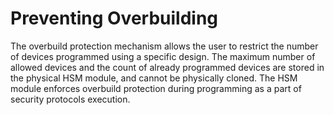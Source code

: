 # Preventing Overbuilding

The overbuild protection mechanism allows the user to restrict the number of devices programmed using a specific design. The maximum number of allowed devices and the count of already programmed devices are stored in the physical HSM module, and cannot be physically cloned. The HSM module enforces overbuild protection during programming as a part of security protocols execution.

